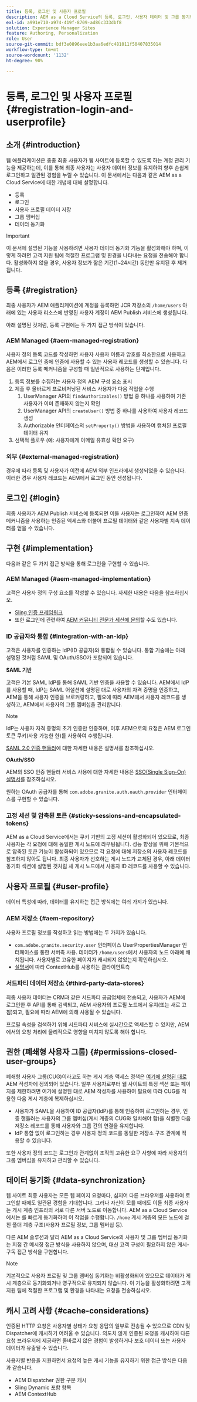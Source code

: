 ```yaml
---
title: 등록, 로그인 및 사용자 프로필
description: AEM as a Cloud Service의 등록, 로그인, 사용자 데이터 및 그룹 동기화에 대해 알아봅니다.
exl-id: a991e710-a974-419f-8709-ad86c333dbf8
solution: Experience Manager Sites
feature: Authoring, Personalization
role: User
source-git-commit: bdf3e0896eee1b3aa6edfc481011f50407835014
workflow-type: tm+mt
source-wordcount: '1132'
ht-degree: 90%

---
```


# 등록, 로그인 및 사용자 프로필 {#registration-login-and-userprofile}

## 소개 {#introduction}

웹 애플리케이션은 종종 최종 사용자가 웹 사이트에 등록할 수 있도록 하는 계정 관리 기능을 제공하는데, 이를 통해 최종 사용자는 사용자 데이터 정보를 유지하여 향후 손쉽게 로그인하고 일관된 경험을 누릴 수 있습니다. 이 문서에서는 다음과 같은 AEM as a Cloud Service에 대한 개념에 대해 설명합니다.

* 등록
* 로그인
* 사용자 프로필 데이터 저장
* 그룹 멤버십
* 데이터 동기화

>[!IMPORTANT]
>
>이 문서에 설명된 기능을 사용하려면 사용자 데이터 동기화 기능을 활성화해야 하며, 이렇게 하려면 고객 지원 팀에 적절한 프로그램 및 환경을 나타내는 요청을 전송해야 합니다. 활성화하지 않을 경우, 사용자 정보가 짧은 기간(1~24시간) 동안만 유지된 후 제거됩니다.

## 등록 {#registration}

최종 사용자가 AEM 애플리케이션에 계정을 등록하면 JCR 저장소의 `/home/users` 아래에 있는 사용자 리소스에 반영된 사용자 계정이 AEM Publish 서비스에 생성됩니다.

아래 설명된 것처럼, 등록 구현에는 두 가지 접근 방식이 있습니다.

### AEM Managed {#aem-managed-registration}

사용자 정의 등록 코드를 작성하면 사용자 사용자 이름과 암호를 최소한으로 사용하고 AEM에서 로그인 중에 인증에 사용할 수 있는 사용자 레코드를 생성할 수 있습니다. 다음은 이러한 등록 메커니즘을 구성할 때 일반적으로 사용하는 단계입니다.

1. 등록 정보를 수집하는 사용자 정의 AEM 구성 요소 표시
1. 제출 후 올바르게 프로비저닝된 서비스 사용자가 다음 작업을 수행
   1. UserManager API의 `findAuthorizables()` 방법 중 하나를 사용하여 기존 사용자가 이미 존재하지 않는지 확인
   1. UserManager API의 `createUser()` 방법 중 하나를 사용하여 사용자 레코드 생성
   1. Authorizable 인터페이스의 `setProperty()` 방법을 사용하여 캡처된 프로필 데이터 유지
1. 선택적 플로우 (예: 사용자에게 이메일 유효성 확인 요구)

### 외부 {#external-managed-registration}

경우에 따라 등록 및 사용자가 이전에 AEM 외부 인프라에서 생성되었을 수 있습니다. 이러한 경우 사용자 레코드는 AEM에서 로그인 동안 생성됩니다.

## 로그인 {#login}

최종 사용자가 AEM Publish 서비스에 등록되면 이들 사용자는 로그인하여 AEM 인증 메커니즘을 사용하는 인증된 액세스와 더불어 프로필 데이터와 같은 사용자별 지속 데이터를 얻을 수 있습니다.

## 구현 {#implementation}

다음과 같은 두 가지 접근 방식을 통해 로그인을 구현할 수 있습니다.

### AEM Managed {#aem-managed-implementation}

고객은 사용자 정의 구성 요소를 작성할 수 있습니다. 자세한 내용은 다음을 참조하십시오.

* [Sling 인증 프레임워크](https://sling.apache.org/documentation/the-sling-engine/authentication/authentication-framework.html)
* 또한 로그인에 관련하여 [AEM 커뮤니티 전문가 세션에 문의](https://bit.ly/ATACEFeb15)할 수도 있습니다.

### ID 공급자와 통합 {#integration-with-an-idp}

고객은 사용자를 인증하는 IdP(ID 공급자)와 통합될 수 있습니다. 통합 기술에는 아래 설명된 것처럼 SAML 및 OAuth/SSO가 포함되어 있습니다.

**SAML 기반**

고객은 기본 SAML IdP를 통해 SAML 기반 인증을 사용할 수 있습니다. AEM에서 IdP를 사용할 때, IdP는 SAML 어설션에 설명된 대로 사용자의 자격 증명을 인증하고, AEM을 통해 사용자 인증을 브로커링하고, 필요에 따라 AEM에서 사용자 레코드를 생성하고, AEM에서 사용자의 그룹 멤버십을 관리합니다.

>[!NOTE]
>
>IdP는 사용자 자격 증명의 초기 인증만 인증하며, 이후 AEM으로의 요청은 AEM 로그인 토큰 쿠키(사용 가능한 한)를 사용하여 수행됩니다.

[SAML 2.0 인증 핸들러](https://experienceleague.adobe.com/docs/experience-manager-learn/cloud-service/authentication/saml-2-0.html)에 대한 자세한 내용은 설명서를 참조하십시오.

**OAuth/SSO**

AEM의 SSO 인증 핸들러 서비스 사용에 대한 자세한 내용은 [SSO(Single Sign-On) 설명서](https://experienceleague.adobe.com/docs/experience-manager-65/deploying/configuring/single-sign-on.html)를 참조하십시오.

원하는 OAuth 공급자를 통해 `com.adobe.granite.auth.oauth.provider` 인터페이스를 구현할 수 있습니다.

### 고정 세션 및 압축된 토큰 {#sticky-sessions-and-encapsulated-tokens}

AEM as a Cloud Service에서는 쿠키 기반의 고정 세션이 활성화되어 있으므로, 최종 사용자는 각 요청에 대해 동일한 게시 노드에 라우팅됩니다. 성능 향상을 위해 기본적으로 압축된 토큰 기능이 활성화되어 있으므로 각 요청에 대해 저장소의 사용자 레코드를 참조하지 않아도 됩니다. 최종 사용자가 선호하는 게시 노드가 교체된 경우, 아래 데이터 동기화 섹션에 설명된 것처럼 새 게시 노드에서 사용자 ID 레코드를 사용할 수 있습니다.

## 사용자 프로필 {#user-profile}

데이터 특성에 따라, 데이터를 유지하는 접근 방식에는 여러 가지가 있습니다.

### AEM 저장소 {#aem-repository}

사용자 프로필 정보를 작성하고 읽는 방법에는 두 가지가 있습니다.

* `com.adobe.granite.security.user` 인터페이스 UserPropertiesManager 인터페이스를 통한 서버측 사용. 데이터가 `/home/users`에서 사용자의 노드 아래에 배치됩니다. 사용자별로 고유한 페이지가 캐시되지 않았는지 확인하십시오.
* [설명서](https://experienceleague.adobe.com/docs/experience-manager-cloud-service/implementing/personalization/contexthub.html#personalization)에 따라 ContextHub를 사용하는 클라이언트측

### 서드파티 데이터 저장소 {#third-party-data-stores}

최종 사용자 데이터는 CRM과 같은 서드파티 공급업체에 전송되고, 사용자가 AEM에 로그인한 후 API를 통해 검색되고, AEM 사용자의 프로필 노드에서 유지(또는 새로 고침)되고, 필요에 따라 AEM에 의해 사용될 수 있습니다.

프로필 속성을 검색하기 위해 서드파티 서비스에 실시간으로 액세스할 수 있지만, AEM에서의 요청 처리에 물리적으로 영향을 미치지 않도록 해야 합니다.

## 권한 (폐쇄형 사용자 그룹) {#permissions-closed-user-groups}

폐쇄형 사용자 그룹(CUG)이라고도 하는 게시 계층 액세스 정책은 [여기에 설명된 대로](https://experienceleague.adobe.com/docs/experience-manager-65/administering/security/cug.html#applying-your-closed-user-group-to-content-pages) AEM 작성자에 정의되어 있습니다. 일부 사용자로부터 웹 사이트의 특정 섹션 또는 페이지를 제한하려면 여기에 설명된 대로 AEM 작성자를 사용하여 필요에 따라 CUG를 적용한 다음 게시 계층에 복제하십시오.

* 사용자가 SAML을 사용하여 ID 공급자(IdP)를 통해 인증하여 로그인하는 경우, 인증 핸들러는 사용자의 그룹 멤버십(게시 계층의 CUG와 일치해야 함)을 식별한 다음 저장소 레코드를 통해 사용자와 그룹 간의 연결을 유지합니다.
* IdP 통합 없이 로그인하는 경우 사용자 정의 코드를 동일한 저장소 구조 관계에 적용할 수 있습니다.

또한 사용자 정의 코드는 로그인과 관계없이 조직의 고유한 요구 사항에 따라 사용자의 그룹 멤버십을 유지하고 관리할 수 있습니다.

## 데이터 동기화 {#data-synchronization}

웹 사이트 최종 사용자는 모든 웹 페이지 요청마다, 심지어 다른 브라우저를 사용하여 로그인할 때에도 일관된 경험을 기대합니다. 그러나 자신이 모를 때에도 이들 최종 사용자는 게시 계층 인프라의 서로 다른 서버 노드로 이동합니다. AEM as a Cloud Service에서는 를 빠르게 동기화하여 이 작업을 수행합니다. `/home` 게시 계층의 모든 노드에 걸친 폴더 계층 구조(사용자 프로필 정보, 그룹 멤버십 등).

다른 AEM 솔루션과 달리 AEM as a Cloud Service의 사용자 및 그룹 멤버십 동기화는 지점 간 메시징 접근 방식을 사용하지 않으며, 대신 고객 구성이 필요하지 않은 게시-구독 접근 방식을 구현합니다.

>[!NOTE]
>
>기본적으로 사용자 프로필 및 그룹 멤버십 동기화는 비활성화되어 있으므로 데이터가 게시 계층으로 동기화되거나 영구적으로 유지되지 않습니다. 이 기능을 활성화하려면 고객 지원 팀에 적절한 프로그램 및 환경을 나타내는 요청을 전송하십시오.

## 캐시 고려 사항 {#cache-considerations}

인증된 HTTP 요청은 사용자별 상태가 요청 응답의 일부로 전송될 수 있으므로 CDN 및 Dispatcher에 캐시하기 어려울 수 있습니다. 의도치 않게 인증된 요청을 캐시하여 다른 요청 브라우저에 제공하면 올바르지 않은 경험이 발생하거나 보호 데이터 또는 사용자 데이터가 유출될 수 있습니다.

사용자별 반응을 지원하면서 요청의 높은 캐시 기능을 유지하기 위한 접근 방식은 다음과 같습니다.

* AEM Dispatcher 권한 구분 캐시
* Sling Dynamic 포함 항목
* AEM ContextHub
